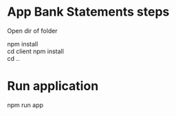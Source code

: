 # App Bank Statements steps

Open dir of folder

 npm install\
 cd client npm install\
 cd ..
 
 # Run application
 npm run app

